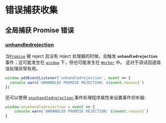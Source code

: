 # 错误捕获收集

## 全局捕获 Promise 错误

### [unhandledrejection](https://developer.mozilla.org/zh-CN/docs/Web/API/Window/unhandledrejection_event)

 当[`Promise`](https://developer.mozilla.org/zh-CN/docs/Web/JavaScript/Reference/Global_Objects/Promise) 被 reject 且没有 reject 处理器的时候，会触发 **`unhandledrejection`** 事件；这可能发生在 [`window`](https://developer.mozilla.org/zh-CN/docs/Web/API/Window) 下，但也可能发生在 [`Worker`](https://developer.mozilla.org/zh-CN/docs/Web/API/Worker) 中。 这对于调试回退错误处理非常有用。

```javascript
window.addEventListener('unhandledrejection', event => {
  console.warn(`UNHANDLED PROMISE REJECTION: ${event.reason}`)
})
```

 还可以使用 [`onunhandledrejection` ](https://developer.mozilla.org/en-US/docs/Web/API/WindowEventHandlers/onunhandledrejection) 事件处理程序属性来设置事件侦听器:

```javascript
window.onunhandledrejection = event => {
    console.warn(`UNHANDLED PROMISE REJECTION: ${event.reason}`)
}
```




